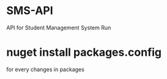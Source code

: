 # SMS-API
API for Student Management System
Run 
# nuget install packages.config 
for every changes in packages